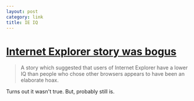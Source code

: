 ```yaml
---
layout: post
category: link
title: IE IQ
---
```


#	[Internet Explorer story was bogus][BBC]

>	A story which suggested that users of Internet Explorer have a lower IQ than
>	people who chose other browsers appears to have been an elaborate hoax.

Turns out it wasn't true. But, probably still is.

[BBC]: http://www.bbc.co.uk/news/technology-14389430
	"BBC News &mdash; Internet Explorer story was bogus"
